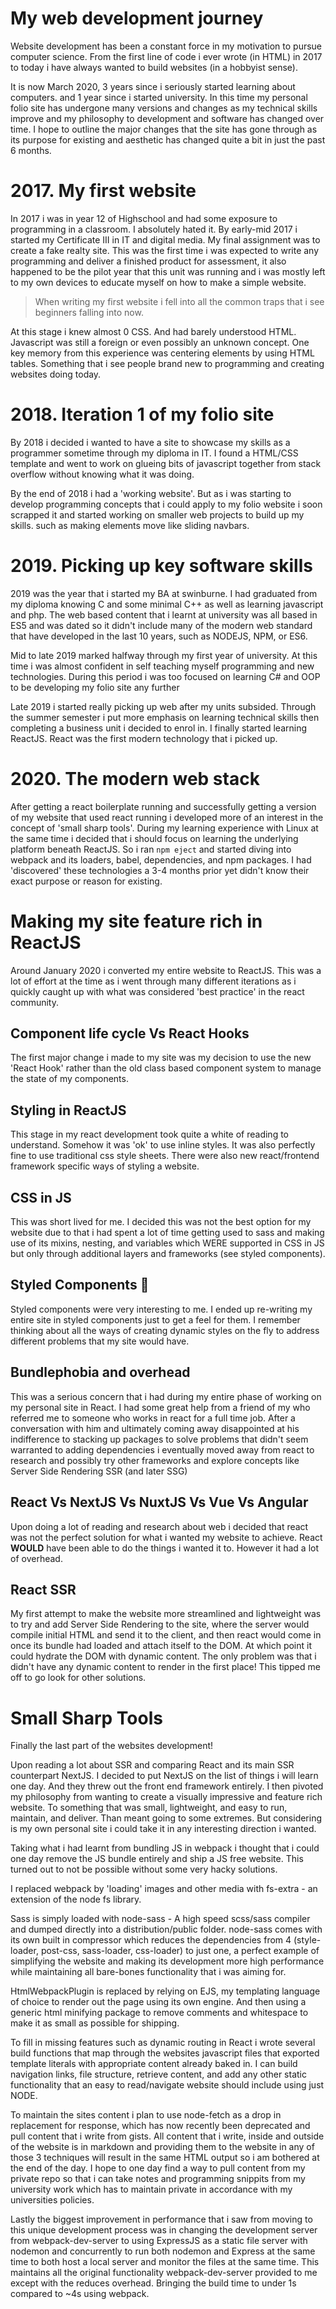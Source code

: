 # My web development journey
Website development has been a constant force in my motivation to pursue computer science.
From the first line of code i ever wrote (in HTML) in 2017 to today i have always wanted to build websites (in a hobbyist sense).

It is now March 2020, 3 years since i seriously started learning about computers. and 1 year since i started university. In this time my personal folio site has undergone many versions and changes as my technical skills improve and my philosophy to development and software has changed over time. I hope to outline the major changes that the site has gone through as its purpose for existing and aesthetic has changed quite a bit in just the past 6 months.

# 2017. My first website
In 2017 i was in year 12 of Highschool and had some exposure to programming in a classroom. I absolutely hated it. By early-mid 2017 i started my Certificate III  in IT and digital media. My final assignment was to create a fake realty site. This was the first time i was expected to write any programming and deliver a finished product for assessment, it also happened to be the pilot year that this unit was running and i was mostly left to my own devices to educate myself on how to make a simple website.

> When writing my first website i fell into all the common traps that i see beginners falling into now.

At this stage i knew almost 0 CSS. And had barely understood HTML. Javascript was still a foreign or even possibly an unknown concept. One key memory from this experience was centering elements by using HTML tables. Something that i see people brand new to programming and creating websites doing today.

# 2018. Iteration 1 of my folio site
By 2018 i decided i wanted to have a site to showcase my skills as a programmer sometime through my diploma in IT. I found a HTML/CSS template and went to work on glueing bits of javascript together from stack overflow without knowing what it was doing.

By the end of 2018 i had a 'working website'. But as i was starting to develop programming concepts that i could apply to my folio website i soon scrapped it and started working on smaller web projects to build up my skills. such as making elements move like sliding navbars.

# 2019. Picking up key software skills
2019 was the year that i started my BA at swinburne. I had graduated from my diploma knowing C and some minimal C++ as well as learning javascript and php. The web based content that i learnt at university was all based in ES5 and was dated so it didn't include many of the modern web standard that have developed in the last 10 years, such as NODEJS, NPM, or ES6.

Mid to late 2019 marked halfway through my first year of university. At this time i was almost confident in self teaching myself programming and new technologies. During this period i was too focused on learning C# and OOP to be developing my folio site any further

Late 2019 i started really picking up web after my units subsided. Through the summer semester i put more emphasis on learning technical skills then completing a business unit i decided to enrol in. I finally started learning ReactJS. React was the first modern technology that i picked up.

# 2020. The modern web stack
After getting a react boilerplate running and successfully getting a version of my website that used react running i developed more of an interest in the concept of 'small sharp tools'. During my learning experience with Linux at the same time i decided that i should focus on learning the underlying platform beneath ReactJS. So i ran ```npm eject``` and started diving into webpack and its loaders, babel, dependencies, and npm packages. I had 'discovered' these technologies a 3-4 months prior yet didn't know their exact purpose or reason for existing.

# Making my site feature rich in ReactJS
Around January 2020 i converted my entire website to ReactJS. This was a lot of effort at the time as i went through many different iterations as i quickly caught up with what was considered 'best practice' in the react community.

## Component life cycle Vs React Hooks
The first major change i made to my site was my decision to use the new 'React Hook' rather than the old class based component system to manage the state of my components.

## Styling in ReactJS
This stage in my react development took quite a white of reading to understand. Somehow it was 'ok' to use inline styles. It was also perfectly fine to use traditional css style sheets. There were also new react/frontend framework specific ways of styling a website.

## CSS in JS
This was short lived for me. I decided this was not the best option for my website due to that i had spent a lot of time getting used to sass and making use of its mixins, nesting, and variables which WERE supported in CSS in JS but only through additional layers and frameworks (see styled components).

## Styled Components :nail_care:
Styled components were very interesting to me. I ended up re-writing my entire site in styled components just to get a feel for them. I remember thinking about all the ways of creating dynamic styles on the fly to address different problems that my site would have.

## Bundlephobia and overhead
This was a serious concern that i had during my entire phase of working on my personal site in React. I had some great help from a friend of my who referred me to someone who works in react for a full time job. After a conversation with him and ultimately coming away disappointed at his indifference to stacking up packages to solve problems that didn't seem warranted to adding dependencies i eventually moved away from react to research and possibly try other frameworks and explore concepts like Server Side Rendering SSR (and later SSG)


## React Vs NextJS Vs NuxtJS Vs Vue Vs Angular
Upon doing a lot of reading and research about web i decided that react was not the perfect solution for what i wanted my website to achieve. React **WOULD** have been able to do the things i wanted it to. However it had a lot of overhead.

## React SSR
My first attempt to make the website more streamlined and lightweight was to try and add Server Side Rendering to the site, where the server would compile initial HTML and send it to the client, and then react would come in once its bundle had loaded and attach itself to the DOM. At which point it could hydrate the DOM with dynamic content. The only problem was that i didn't have any dynamic content to render in the first place! This tipped me off to go look for other solutions.

# Small Sharp Tools
Finally the last part of the websites development!

Upon reading a lot about SSR and comparing React and its main SSR counterpart NextJS. I decided to put NextJS on the list of things i will learn one day. And they threw out the front end framework entirely. I then pivoted my philosophy from wanting to create a visually impressive and feature rich website. To something that was small, lightweight, and easy to run, maintain, and deliver. Than meant going to some extremes. But considering is my own personal site i could take it in any interesting direction i wanted.

Taking what i had learnt from bundling JS in webpack i thought that i could one day remove the JS bundle entirely and ship a JS free website. This turned out to not be possible without some very hacky solutions.

I replaced webpack by 'loading' images and other media with fs-extra - an extension of the node fs library. 

Sass is simply loaded with node-sass - A high speed scss/sass compiler and dumped directly into a distribution/public folder. node-sass comes with its own built in compressor which reduces the dependencies from 4 (style-loader, post-css, sass-loader, css-loader) to just one, a perfect example of simplifying the website and making its development more high performance while maintaining all bare-bones functionality that i was aiming for.

HtmlWebpackPlugin is replaced by relying on EJS, my templating language of choice to render out the page using its own engine. And then using a generic html minifying package to remove comments and whitespace to make it as small as possible for shipping.

To fill in missing features such as dynamic routing in React i wrote several build functions that map through the websites javascript files that exported template literals with appropriate content already baked in. I can build navigation links, file structure, retrieve content, and add any other static functionality that an easy to read/navigate website should include using just NODE.

To maintain the sites content i plan to use node-fetch as a drop in replacement for response, which has now recently been deprecated and pull content that i write from gists. All content that i write, inside and outside of the website is in markdown and providing them to the website in any of those 3 techniques will result in the same HTML output so i am bothered at the end of the day. I hope to one day find a way to pull content from my private repo so that i can take notes and programming snippits from my university work which has to maintain private in accordance with my universities policies.

Lastly the biggest improvement in performance that i saw from moving to this unique development process was in changing the development server from webpack-dev-server to using ExpressJS as a static file server with nodemon and concurrently to run both nodemon and Express at the same time to both host a local server and monitor the files at the same time. This maintains all the original functionality webpack-dev-server provided to me except with the reduces overhead. Bringing the build time to under 1s compared to ~4s using webpack.